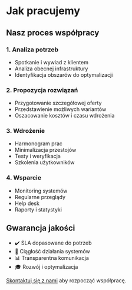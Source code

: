 # Jak pracujemy

## Nasz proces współpracy

### 1. Analiza potrzeb
- Spotkanie i wywiad z klientem
- Analiza obecnej infrastruktury
- Identyfikacja obszarów do optymalizacji

### 2. Propozycja rozwiązań
- Przygotowanie szczegółowej oferty
- Przedstawienie możliwych wariantów
- Oszacowanie kosztów i czasu wdrożenia

### 3. Wdrożenie
- Harmonogram prac
- Minimalizacja przestojów
- Testy i weryfikacja
- Szkolenia użytkowników

### 4. Wsparcie
- Monitoring systemów
- Regularne przeglądy
- Help desk
- Raporty i statystyki

## Gwarancja jakości

- ✔️ SLA dopasowane do potrzeb
- 🔄 Ciągłość działania systemów
- 📊 Transparentna komunikacja
- 🎓 Rozwój i optymalizacja

[Skontaktuj się z nami](/kontakt) aby rozpocząć współpracę.
